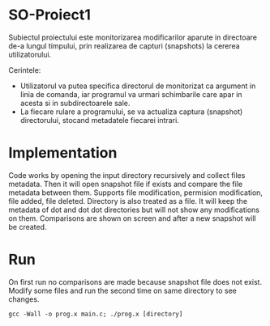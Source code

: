 # SO-Proiect1
Subiectul proiectului este monitorizarea modificarilor aparute in directoare de-a lungul timpului, prin realizarea de capturi (snapshots) la cererea utilizatorului.

Cerintele:
* Utilizatorul va putea specifica directorul de monitorizat ca argument in linia de comanda, iar programul va urmari schimbarile care apar in acesta si in subdirectoarele sale.
* La fiecare rulare a programului, se va actualiza captura (snapshot) directorului, stocand metadatele fiecarei intrari.

# Implementation
Code works by opening the input directory recursively and collect files metadata. Then it will open snapshot file if exists and compare the file metadata between them. Supports file modification, permision modification, file added, file deleted. Directory is also treated as a file. It will keep the metadata of dot and dot dot directories but will not show any modifications on them. Comparisons are shown on screen and after a new snapshot will be created.

# Run
On first run no comparisons are made because snapshot file does not exist. Modify some files and run the second time on same directory to see changes.

`gcc -Wall -o prog.x main.c; ./prog.x [directory]`